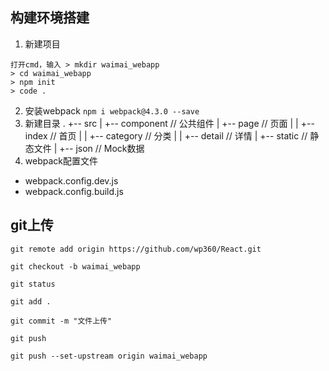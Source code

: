 ## 构建环境搭建
1. 新建项目
```
打开cmd，输入 > mkdir waimai_webapp
> cd waimai_webapp
> npm init
> code .
```
2. 安装webpack
`npm i webpack@4.3.0 --save`
3. 新建目录
.
+-- src
|   +-- component  // 公共组件
|   +-- page // 页面
|   |   +-- index     // 首页
|   |   +-- category  // 分类
|   |   +-- detail    // 详情
|   +-- static // 静态文件
|   +-- json // Mock数据
4. webpack配置文件
* webpack.config.dev.js
* webpack.config.build.js

## git上传
```
git remote add origin https://github.com/wp360/React.git

git checkout -b waimai_webapp

git status

git add .

git commit -m "文件上传"

git push

git push --set-upstream origin waimai_webapp
```